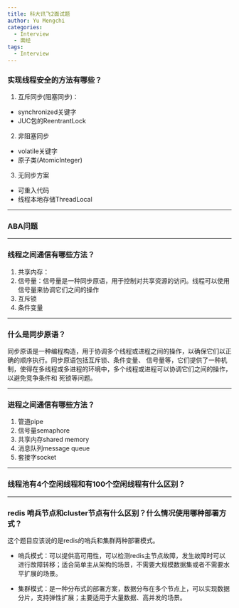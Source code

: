 ```yaml
---
title: 科大讯飞2面试题
author: Yu Mengchi
categories:
  - Interview
  - 面经
tags:
  - Interview
---
```

  
### 实现线程安全的方法有哪些？

1. 互斥同步(阻塞同步)：
 - synchronized关键字
 - JUC包的ReentrantLock
2. 非阻塞同步
 - volatile关键字
 - 原子类(AtomicInteger)   
3. 无同步方案
 - 可重入代码
 - 线程本地存储ThreadLocal
 
---
### ABA问题


---
### 线程之间通信有哪些方法？
1. 共享内存：
2. 信号量：信号量是一种同步原语，用于控制对共享资源的访问。线程可以使用信号量来协调它们之间的操作
3. 互斥锁
4. 条件变量

---
### 什么是同步原语？
同步原语是一种编程构造，用于协调多个线程或进程之间的操作，以确保它们以正确的顺序执行。同步原语包括互斥锁、条件变量、
信号量等，它们提供了一种机制，使得在多线程或多进程的环境中，多个线程或进程可以协调它们之间的操作，以避免竞争条件和
死锁等问题。

---
### 进程之间通信有哪些方法？
1. 管道pipe
2. 信号量semaphore
3. 共享内存shared memory
4. 消息队列message queue
5. 套接字socket

---
### 线程池有4个空闲线程和有100个空闲线程有什么区别？

---
### redis 哨兵节点和cluster节点有什么区别？什么情况使用哪种部署方式？
这个题目应该说的是redis的哨兵和集群两种部署模式。

- 哨兵模式：可以提供高可用性，可以检测redis主节点故障，发生故障时可以进行故障转移；适合简单主从架构的场景，不需要大规模数据集或者不需要水平扩展的场景。

- 集群模式：是一种分布式的部署方案，数据分布在多个节点上，可以实现数据分片，支持弹性扩展；主要适用于大量数据、高并发的场景。
